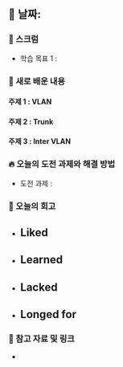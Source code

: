 ## 📅 날짜: 

### 💬 스크럼
- 학습 목표 1 : 

### 📒 새로 배운 내용
#### 주제 1 : **VLAN**

#### 주제 2 : **Trunk**

#### 주제 3 : **Inter VLAN**

### 🔥 오늘의 도전 과제와 해결 방법
- 도전 과제 : 

### 💭 오늘의 회고
- Liked
  - 
- Learned
  - 
- Lacked
  - 
- Longed for
  - 

### 📁 참고 자료 및 링크
- []()
